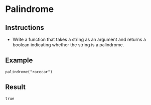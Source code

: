 # Palindrome

## Instructions

- Write a function that takes a string as an argument and returns a boolean indicating whether the string is a palindrome.

## Example

```
palindrome("racecar")
```

## Result
  
```
true
```